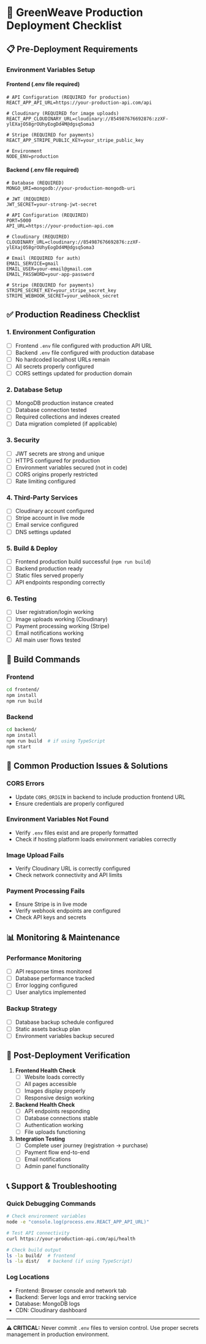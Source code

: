 # 🚀 GreenWeave Production Deployment Checklist

## 📋 **Pre-Deployment Requirements**

### **Environment Variables Setup**

#### **Frontend (.env file required)**
```env
# API Configuration (REQUIRED for production)
REACT_APP_API_URL=https://your-production-api.com/api

# Cloudinary (REQUIRED for image uploads)
REACT_APP_CLOUDINARY_URL=cloudinary://854987676692876:zzXF-ylEXajO58grOUhyEogDd4M@dgsq5oma3

# Stripe (REQUIRED for payments)
REACT_APP_STRIPE_PUBLIC_KEY=your_stripe_public_key

# Environment
NODE_ENV=production
```

#### **Backend (.env file required)**
```env
# Database (REQUIRED)
MONGO_URI=mongodb://your-production-mongodb-uri

# JWT (REQUIRED)
JWT_SECRET=your-strong-jwt-secret

# API Configuration (REQUIRED)
PORT=5000
API_URL=https://your-production-api.com

# Cloudinary (REQUIRED)
CLOUDINARY_URL=cloudinary://854987676692876:zzXF-ylEXajO58grOUhyEogDd4M@dgsq5oma3

# Email (REQUIRED for auth)
EMAIL_SERVICE=gmail
EMAIL_USER=your-email@gmail.com
EMAIL_PASSWORD=your-app-password

# Stripe (REQUIRED for payments)
STRIPE_SECRET_KEY=your_stripe_secret_key
STRIPE_WEBHOOK_SECRET=your_webhook_secret
```

## ✅ **Production Readiness Checklist**

### **1. Environment Configuration**
- [ ] Frontend `.env` file configured with production API URL
- [ ] Backend `.env` file configured with production database
- [ ] No hardcoded localhost URLs remain
- [ ] All secrets properly configured
- [ ] CORS settings updated for production domain

### **2. Database Setup**
- [ ] MongoDB production instance created
- [ ] Database connection tested
- [ ] Required collections and indexes created
- [ ] Data migration completed (if applicable)

### **3. Security**
- [ ] JWT secrets are strong and unique
- [ ] HTTPS configured for production
- [ ] Environment variables secured (not in code)
- [ ] CORS origins properly restricted
- [ ] Rate limiting configured

### **4. Third-Party Services**
- [ ] Cloudinary account configured
- [ ] Stripe account in live mode
- [ ] Email service configured
- [ ] DNS settings updated

### **5. Build & Deploy**
- [ ] Frontend production build successful (`npm run build`)
- [ ] Backend production ready
- [ ] Static files served properly
- [ ] API endpoints responding correctly

### **6. Testing**
- [ ] User registration/login working
- [ ] Image uploads working (Cloudinary)
- [ ] Payment processing working (Stripe)
- [ ] Email notifications working
- [ ] All main user flows tested

## 🔧 **Build Commands**

### **Frontend**
```bash
cd frontend/
npm install
npm run build
```

### **Backend**
```bash
cd backend/
npm install
npm run build  # if using TypeScript
npm start
```

## 🚨 **Common Production Issues & Solutions**

### **CORS Errors**
- Update `CORS_ORIGIN` in backend to include production frontend URL
- Ensure credentials are properly configured

### **Environment Variables Not Found**
- Verify `.env` files exist and are properly formatted
- Check if hosting platform loads environment variables correctly

### **Image Upload Fails**
- Verify Cloudinary URL is correctly configured
- Check network connectivity and API limits

### **Payment Processing Fails**
- Ensure Stripe is in live mode
- Verify webhook endpoints are configured
- Check API keys and secrets

## 📊 **Monitoring & Maintenance**

### **Performance Monitoring**
- [ ] API response times monitored
- [ ] Database performance tracked
- [ ] Error logging configured
- [ ] User analytics implemented

### **Backup Strategy**
- [ ] Database backup schedule configured
- [ ] Static assets backup plan
- [ ] Environment variables backup secured

## 🎯 **Post-Deployment Verification**

1. **Frontend Health Check**
   - [ ] Website loads correctly
   - [ ] All pages accessible
   - [ ] Images display properly
   - [ ] Responsive design working

2. **Backend Health Check**
   - [ ] API endpoints responding
   - [ ] Database connections stable
   - [ ] Authentication working
   - [ ] File uploads functioning

3. **Integration Testing**
   - [ ] Complete user journey (registration → purchase)
   - [ ] Payment flow end-to-end
   - [ ] Email notifications
   - [ ] Admin panel functionality

## 📞 **Support & Troubleshooting**

### **Quick Debugging Commands**
```bash
# Check environment variables
node -e "console.log(process.env.REACT_APP_API_URL)"

# Test API connectivity
curl https://your-production-api.com/api/health

# Check build output
ls -la build/  # frontend
ls -la dist/   # backend (if using TypeScript)
```

### **Log Locations**
- Frontend: Browser console and network tab
- Backend: Server logs and error tracking service
- Database: MongoDB logs
- CDN: Cloudinary dashboard

---

**⚠️ CRITICAL:** Never commit `.env` files to version control. Use proper secrets management in production environment. 